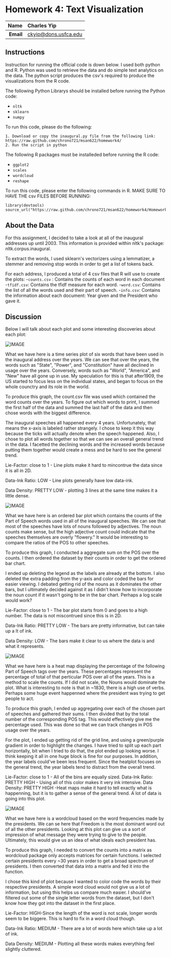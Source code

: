 Homework 4: Text Visualization
==============================

| **Name**  | Charles Yip |
|----------:|:-------------|
| **Email** | ckyip@dons.usfca.edu |

## Instructions ##

Instruction for running the official code is down below. I used both python and R. Python was used to retrieve the data and do simple text analytics on the data. The python script produces the csv's required to produce the visualizations from the R code. 

The following Python Librarys should be installed before running the Python code:
- `nltk`
- `sklearn`
- `numpy`

To run this code, please do the following:

```
1. Download or copy the inaugural.py file from the following link:
https://raw.github.com/chrono721/msan622/homework4/
2. Run the script in python
```


The following  R packages must be installeded before running the R code:
- `ggplot2`
- `scales`
- `wordcloud`
- `reshape`

To run this code, please enter the following commands in R. MAKE SURE TO HAVE THE csv FILES BEFORE RUNNING:

```
library(devtools)
source_url("https://raw.github.com/chrono721/msan622/homework4/Homework4.R")
```

## About the Data ##

For this assignment, I decided to take a look at all of the inaugural addresses up until 2003. This information is provided within nltk's package: nltk.corpus.inaugural.

To extract the words, I used sklearn's vectorizers using a lemmatizer, a stemmer and removing stop words in order to get a list of tokens back. 

For each address, I produced a total of 4 csv files that R will use to create the plots:
-`counts.csv` : Contains the counts of each word in each document
-`tfidf.csv`: Contains the tfidf measure for each word.
-`word.csv`: Contains the list of all the words used and their part of speech.
-`info.csv`: Contains the information about each document: Year given and the President who gave it.

## Discussion ##

Below I will talk about each plot and some interesting discoveries about each plot:

![IMAGE](HW4_timeseries.png)

What we have here is a time series plot of six words that have been used in the inaugural address over the years. We can see that over the years, the words such as "State", "Power", and "Constitution" have all declined in usage over the years. Conversely, words such as "World", "America", and "New" have all gone up in use. My speculation for this is that after1909, the US started to focus less on the individual states, and began to focus on the whole counctry and its role in the world. 

To produce this graph, the count.csv file was used which contained the word counts over the years. To figure out which words to print, I summed the first half of the data and summed the last half of the data and then chose words with the biggest difference. 

The inaugural speeches all happened every 4 years. Unfortunately, that means the x-axis is labeled rather strangely. I chose to keep it this way because the ticks will actually denote when the speech happened. Also, I chose to plot all words together so that we can see an overall general trend in the data. I facetted the declining words and the increased words because putting them together would create a mess and be hard to see the general trend. 

Lie-Factor: close to 1 - Line plots make it hard to mincontrue the data since it is all in 2D. 

Data-Ink Ratio: LOW - Line plots generally have low data-ink.

Data Density: PRETTY LOW - plotting 3 lines at the same time makes it a little dense.

![IMAGE](HW4_barplot.png)

What we have here is an ordered bar plot which contains the counts of the Part of Speech words used in all of the inaugural speeches. We can see that most of the speeches have lots of nouns followed by adjectives. The noun counts make sense, but the high adjective count could indicate that the speeches themselves are overly "flowery." It would be interesting to compare the ratios of the POS to other speeches. 

To produce this graph, I conducted a aggregate sum on the POS over the counts. I then ordered the dataset by their counts in order to get the ordered bar chart. 

I ended up deleting the legend as the labels are already at the bottom. I also deleted the extra padding from the y-axis and color coded the bars for easier viewing. I debated getting rid of the nouns as it dominates the other bars, but I ultimately decided against it as I didn't know how to incorporate the noun count if it wasn't going to be in the bar chart. Perhaps a log scale would work? 

Lie-Factor: close to 1 - The bar plot starts from 0 and goes to a high number. The data is not miscontrued since this is in 2D.

Data-Ink Ratio: PRETTY LOW - The bars are pretty informative, but can take up a lt of ink.

Data Density: LOW - The bars make it clear to us where the data is and what it represents.

![IMAGE](HW4_heatmap.png)

What we have here is a heat map displaying the percentage of the following Part of Speech tags over the years. These percentages represent the percentage of total of that perticular POS over all of the years. This is a method to scale the counts. If I did not scale, the Nouns would dominate the plot. What is interesting to note is that in ~1830, there is a high use of verbs. Perhaps some huge event happenned where the president was trying to get people to act. 

To produce this graph, I ended up aggregating over each of the chosen part of speeches and gathered their sums. I then divided that by the total number of the corresponding POS tag. This would effectively give me the percentage used. This was done so that we can track changes in POS usage over the years. 

For the plot, I ended up getting rid of the grid line, and using a green/purple gradient in order to highlight the changes. I have tried to split up each part horizontally, bit when I tried to do that, the plot ended up looking worse. I think keeping it all in one huge block is fine for our purposes. In addition, the year labels could've been less frequent. Since the heatplot focuses on the general trend, the year labels tend to distract from the overall trend.  

Lie-Factor: close to 1 - All of the bins are equally sized. 
Data-Ink Ratio: PRETTY HIGH - Using all of this color makes it very ink intensive.
Data Density: PRETTY HIGH -Heat maps make it hard to tell exactly what is happenning, but it is to gather a sense of the general trend. A lot of data is going into this plot.

![IMAGE](HW4_wordcloud.png)

What we have here is a wordcloud based on the word frequencies made by the presidents. We can se here that Freedom is the most dominant word out of all the other presidents. Looking at this plot can give us a sort of impression of what message they were trying to give to the people. Ultimately, this would give us an idea of what ideals each president has. 

To produce this graph, I needed to convert the counts into a matrix as wordcloud package only accepts matrices for certain functions. I selected certain presidents every ~30 years in order to get a broad spectrum of presidents. I then converted that data into a matrix and fed it into the function.

I chose this kind of plot because I wanted to color code the words by their respective presidents. A simple word cloud would not give us a lot of information, but using this helps us compare much easier. I should've filtered out some of the single letter words from the dataset, but I don't know how they got into the dataset in the first place. 

Lie-Factor: HIGH-Since the length of the word is not scale, longer words seem to be biggere. This is hard to fix in a word cloud though. 

Data-Ink Ratio: MEDIUM - There are a lot of words here which take up a lot of ink.

Data Density: MEDIUM - Plotting all these words makes everything feel slightly cluttered.





